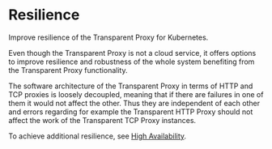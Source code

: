 <!-- loio43b90bc61fa043068cb2bae5ed89f09e -->

# Resilience

Improve resilience of the Transparent Proxy for Kubernetes.

Even though the Transparent Proxy is not a cloud service, it offers options to improve resilience and robustness of the whole system benefiting from the Transparent Proxy functionality.

The software architecture of the Transparent Proxy in terms of HTTP and TCP proxies is loosely decoupled, meaning that if there are failures in one of them it would not affect the other. Thus they are independent of each other and errors regarding for example the Transparent HTTP Proxy should not affect the work of the Transparent TCP Proxy instances.

To achieve additional resilience, see [High Availability](high-availability-fb92ab6.md).

